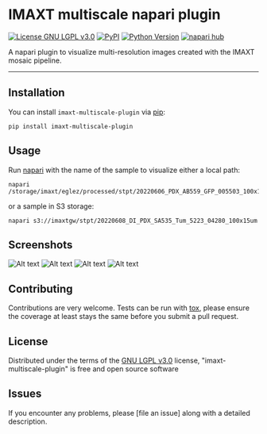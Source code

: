 # IMAXT multiscale napari plugin

[![License GNU LGPL v3.0](https://img.shields.io/pypi/l/imaxt-multiscale-plugin.svg?color=green)](https://github.com/eg266/imaxt-multiscale-plugin/raw/main/LICENSE)
[![PyPI](https://img.shields.io/pypi/v/imaxt-multiscale-plugin.svg?color=green)](https://pypi.org/project/imaxt-multiscale-plugin)
[![Python Version](https://img.shields.io/pypi/pyversions/imaxt-multiscale-plugin.svg?color=green)](https://python.org)
[![napari hub](https://img.shields.io/endpoint?url=https://api.napari-hub.org/shields/imaxt-multiscale-plugin)](https://napari-hub.org/plugins/imaxt-multiscale-plugin)

A napari plugin to visualize multi-resolution images created with the IMAXT mosaic pipeline.

----------------------------------------------------

## Installation

You can install `imaxt-multiscale-plugin` via [pip]:

    pip install imaxt-multiscale-plugin


## Usage

Run [napari] with the name of the sample to visualize either a local path:

    napari /storage/imaxt/eglez/processed/stpt/20220606_PDX_AB559_GFP_005503_100x15um

or a sample in S3 storage:

    napari s3://imaxtgw/stpt/20220608_DI_PDX_SA535_Tum_5223_04280_100x15um
    
## Screenshots

![Alt text](https://gitlab.developers.cam.ac.uk/astronomy/camcead/imaxt/imaxt-multiscale-plugin/-/raw/main/assets/napari1.png "a title")
![Alt text](https://gitlab.developers.cam.ac.uk/astronomy/camcead/imaxt/imaxt-multiscale-plugin/-/raw/main/assets/napari2.png "a title")
![Alt text](https://gitlab.developers.cam.ac.uk/astronomy/camcead/imaxt/imaxt-multiscale-plugin/-/raw/main/assets/napari3.png "a title")
![Alt text](https://gitlab.developers.cam.ac.uk/astronomy/camcead/imaxt/imaxt-multiscale-plugin/-/raw/main/assets/napari4.png "a title")

## Contributing

Contributions are very welcome. Tests can be run with [tox], please ensure
the coverage at least stays the same before you submit a pull request.

## License

Distributed under the terms of the [GNU LGPL v3.0] license,
"imaxt-multiscale-plugin" is free and open source software

## Issues

If you encounter any problems, please [file an issue] along with a detailed description.

[napari]: https://github.com/napari/napari
[Cookiecutter]: https://github.com/audreyr/cookiecutter
[@napari]: https://github.com/napari
[MIT]: http://opensource.org/licenses/MIT
[BSD-3]: http://opensource.org/licenses/BSD-3-Clause
[GNU GPL v3.0]: http://www.gnu.org/licenses/gpl-3.0.txt
[GNU LGPL v3.0]: http://www.gnu.org/licenses/lgpl-3.0.txt
[Apache Software License 2.0]: http://www.apache.org/licenses/LICENSE-2.0
[Mozilla Public License 2.0]: https://www.mozilla.org/media/MPL/2.0/index.txt
[cookiecutter-napari-plugin]: https://github.com/napari/cookiecutter-napari-plugin

[napari]: https://github.com/napari/napari
[tox]: https://tox.readthedocs.io/en/latest/
[pip]: https://pypi.org/project/pip/
[PyPI]: https://pypi.org/

